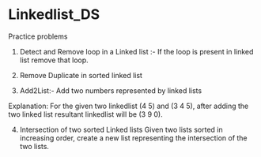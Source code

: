 # Linkedlist_DS
Practice problems

1. Detect and Remove loop in a Linked list :- If the loop is present in linked list remove that loop.

2. Remove Duplicate in sorted linked list

3. Add2List:- Add two numbers represented by linked lists
     
 Explanation: For the given two linkedlist (4 5) and (3 4 5), after adding the two linked list resultant linkedlist will be (3 9 0).

4. Intersection of two sorted Linked lists
  Given two lists sorted in increasing order, create a new list representing the intersection of the two lists.
